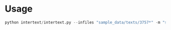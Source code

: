 # Usage

```python
python intertext/intertext.py --infiles "sample_data/texts/3757*" -m "sample_data/metadata.json"
```